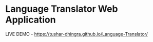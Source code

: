 # Language Translator Web Application
LIVE DEMO - https://tushar-dhingra.github.io/Language-Translator/
